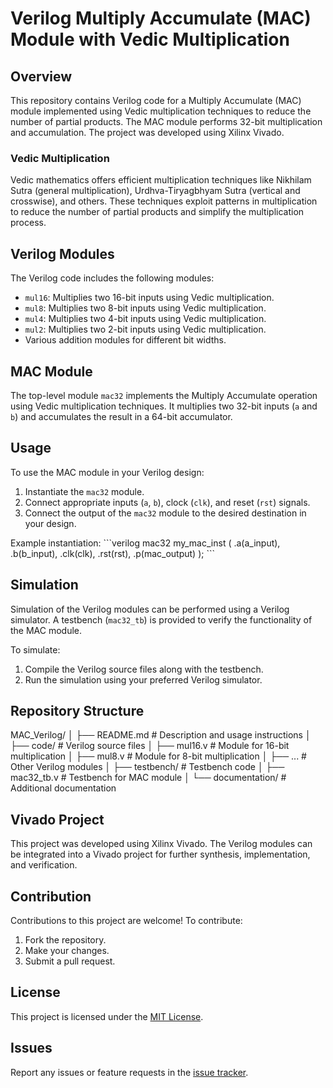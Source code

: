 # Verilog Multiply Accumulate (MAC) Module with Vedic Multiplication

## Overview
This repository contains Verilog code for a Multiply Accumulate (MAC) module implemented using Vedic multiplication techniques to reduce the number of partial products. The MAC module performs 32-bit multiplication and accumulation. The project was developed using Xilinx Vivado.

### Vedic Multiplication
Vedic mathematics offers efficient multiplication techniques like Nikhilam Sutra (general multiplication), Urdhva-Tiryagbhyam Sutra (vertical and crosswise), and others. These techniques exploit patterns in multiplication to reduce the number of partial products and simplify the multiplication process.

## Verilog Modules
The Verilog code includes the following modules:
- `mul16`: Multiplies two 16-bit inputs using Vedic multiplication.
- `mul8`: Multiplies two 8-bit inputs using Vedic multiplication.
- `mul4`: Multiplies two 4-bit inputs using Vedic multiplication.
- `mul2`: Multiplies two 2-bit inputs using Vedic multiplication.
- Various addition modules for different bit widths.

## MAC Module
The top-level module `mac32` implements the Multiply Accumulate operation using Vedic multiplication techniques. It multiplies two 32-bit inputs (`a` and `b`) and accumulates the result in a 64-bit accumulator.

## Usage
To use the MAC module in your Verilog design:
1. Instantiate the `mac32` module.
2. Connect appropriate inputs (`a`, `b`), clock (`clk`), and reset (`rst`) signals.
3. Connect the output of the `mac32` module to the desired destination in your design.

Example instantiation:
\```verilog
mac32 my_mac_inst (
    .a(a_input),
    .b(b_input),
    .clk(clk),
    .rst(rst),
    .p(mac_output)
);
\```

## Simulation
Simulation of the Verilog modules can be performed using a Verilog simulator. A testbench (`mac32_tb`) is provided to verify the functionality of the MAC module.

To simulate:
1. Compile the Verilog source files along with the testbench.
2. Run the simulation using your preferred Verilog simulator.

## Repository Structure
MAC_Verilog/
│
├── README.md               # Description and usage instructions
│
├── code/                   # Verilog source files
│   ├── mul16.v             # Module for 16-bit multiplication
│   ├── mul8.v              # Module for 8-bit multiplication
│   ├── ...                 # Other Verilog modules
│
├── testbench/              # Testbench code
│   ├── mac32_tb.v          # Testbench for MAC module
│
└── documentation/          # Additional documentation


## Vivado Project
This project was developed using Xilinx Vivado. The Verilog modules can be integrated into a Vivado project for further synthesis, implementation, and verification.

## Contribution
Contributions to this project are welcome! To contribute:
1. Fork the repository.
2. Make your changes.
3. Submit a pull request.

## License
This project is licensed under the [MIT License](LICENSE).

## Issues
Report any issues or feature requests in the [issue tracker](https://github.com/your_username/your_repository/issues).
